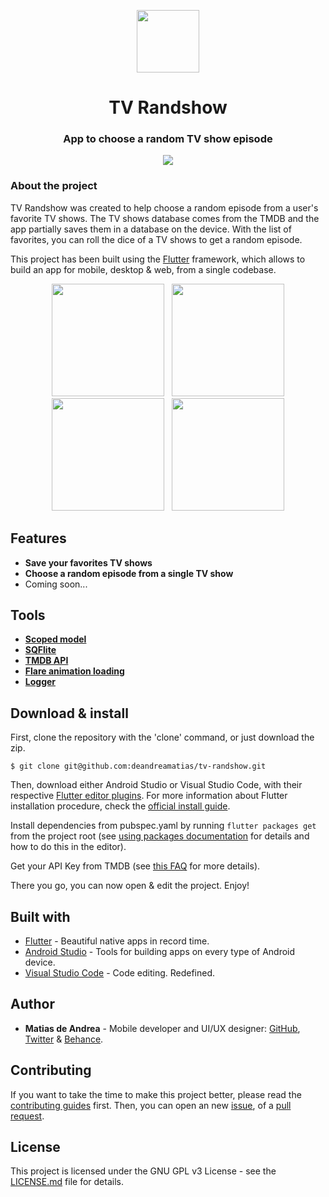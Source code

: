 <p align="center">
  <img src="https://raw.githubusercontent.com/deandreamatias/tv-randshow/master/assets/img/icon_launcher.png" width="100">
</p>
<h1 align="center">TV Randshow</h1>
<h3 align="center">App to choose a random TV show episode</h3>

<p align="center">
  <a>
    <img src="https://img.shields.io/github/v/release/deandreamatias/tv-randshow">
  </a>
</p>

### About the project

TV Randshow was created to help choose a random episode from a user's favorite TV shows.
The TV shows database comes from the TMDB and the app partially saves them in a database on the device. With the list of favorites, you can roll the dice of a TV shows to get a random episode.

This project has been built using the [Flutter](https://flutter.dev/) framework, which allows to build an app for mobile, desktop & web, from a single codebase.

<p align="center">
  <img src="https://github.com/deandreamatias/tv-randshow/blob/master/screenshots/search.jpg" width="180" hspace="4">
  <img src="https://github.com/deandreamatias/tv-randshow/blob/master/screenshots/favs.jpg" width="180" hspace="4">
  <img src="https://github.com/deandreamatias/tv-randshow/blob/master/screenshots/details.jpg" width="180" hspace="4">
  <img src="https://github.com/deandreamatias/tv-randshow/blob/master/screenshots/result.jpg" width="180" hspace="4">
</p>

## Features

- **Save your favorites TV shows**
- **Choose a random episode from a single TV show**
- Coming soon...

## Tools

- [**Scoped model**](https://pub.dev/packages/scoped_model)
- [**SQFlite**](https://pub.dev/packages/sqflite)
- [**TMDB API**](https://developers.themoviedb.org/3/getting-started/introduction)
- [**Flare animation loading**](https://rive.app/a/deandreamatias/files/flare/loading-tv-randshow/embed)
- [**Logger**](https://pub.dev/packages/logger)

## Download & install

First, clone the repository with the 'clone' command, or just download the zip.

```
$ git clone git@github.com:deandreamatias/tv-randshow.git
```

Then, download either Android Studio or Visual Studio Code, with their respective [Flutter editor plugins](https://flutter.dev/docs/get-started/editor). For more information about Flutter installation procedure, check the [official install guide](https://flutter.dev/docs/get-started/install).

Install dependencies from pubspec.yaml by running `flutter packages get` from the project root (see [using packages documentation](https://flutter.dev/docs/development/packages-and-plugins/using-packages#adding-a-package-dependency-to-an-app) for details and how to do this in the editor).

Get your API Key from TMDB (see [this FAQ](https://www.themoviedb.org/faq/api) for more details).

There you go, you can now open & edit the project. Enjoy!

## Built with

- [Flutter](https://flutter.dev/) - Beautiful native apps in record time.
- [Android Studio](https://developer.android.com/studio/index.html/) - Tools for building apps on every type of Android device.
- [Visual Studio Code](https://code.visualstudio.com/) - Code editing. Redefined.

## Author

- **Matias de Andrea** - Mobile developer and UI/UX designer: [GitHub](https://github.com/deandreamatias), [Twitter](https://twitter.com/deandreamatias) & [Behance](https://www.behance.net/deandreamatias).

## Contributing

If you want to take the time to make this project better, please read the [contributing guides](https://github.com/jesusrp98/spacex-go/blob/master/CONTRIBUTING.md) first. Then, you can open an new [issue](https://github.com/deandreamatias/tv-randshow/issues/new/choose), of a [pull request](https://github.com/deandreamatias/tv-randshow/compare).

## License

This project is licensed under the GNU GPL v3 License - see the [LICENSE.md](LICENSE.md) file for details.

